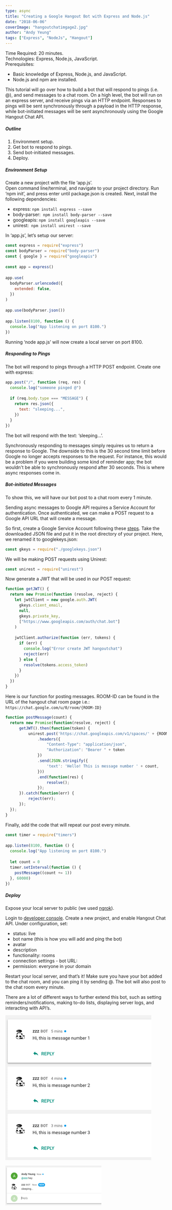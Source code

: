 ```yaml
---
type: async
title: "Creating a Google Hangout Bot with Express and Node.js"
date: "2018-06-06"
coverImage: "hangoutchatimgage2.jpg"
author: "Andy Yeung"
tags: ["Express", "NodeJs", "Hangout"]
---
```


Time Required: 20 minutes.  
Technologies: Express, Node.js, JavaScript.  
Prerequisites:

- Basic knowledge of Express, Node.js, and JavaScript.
- Node.js and npm are installed.

This tutorial will go over how to build a bot that will respond to pings (i.e. @<bot-name>), and send messages to a chat room. On a high level, the bot will run on an express server, and receive pings via an HTTP endpoint. Responses to pings will be sent synchronously through a payload in the HTTP response, while bot-initiated messages will be sent asynchronously using the Google Hangout Chat API.

##### **Outline**

1. Environment setup.
2. Get bot to respond to pings.
3. Send bot-initiated messages.
4. Deploy.

##### **Environment Setup**

Create a new project with the file ‘app.js’.  
Open command line/terminal, and navigate to your project directory. Run ‘npm init’, and press enter until package.json is created. Next, install the following dependencies:

- express: `npm install express --save`
- body-parser:  `npm install body-parser --save`
- googleapis: `npm install googleapis --save`
- unirest:  `npm install unirest --save`

In ‘app.js’, let’s setup our server:

```js
const express = require("express")
const bodyParser = require("body-parser")
const { google } = require("googleapis")

const app = express()

app.use(
  bodyParser.urlencoded({
    extended: false,
  })
)

app.use(bodyParser.json())

app.listen(8100, function () {
  console.log("App listening on port 8100.")
})
```

Running ‘node app.js’ will now create a local server on port 8100.

##### **Responding to Pings**

The bot will respond to pings through a HTTP POST endpoint. Create one with express:

```js
app.post("/", function (req, res) {
  console.log("someone pinged @")

  if (req.body.type === "MESSAGE") {
    return res.json({
      text: "sleeping...",
    })
  }
})
```

The bot will respond with the text: ‘sleeping…’.

Synchronously responding to messages simply requires us to return a response to Google. The downside to this is the 30 second time limit before Google no longer accepts responses to the request. For instance, this would be a problem if you were building some kind of reminder app; the bot wouldn't be able to synchronously respond after 30 seconds. This is where async responses come in.

##### **Bot-initiated Messages**

To show this, we will have our bot post to a chat room every 1 minute.

Sending async messages to Google API requires a Service Account for authentication. Once authenticated, we can make a POST request to a Google API URL that will create a message.

So first, create a Google Service Account following these [steps](https://developers.google.com/hangouts/chat/how-tos/service-accounts). Take the downloaded JSON file and put it in the root directory of your project. Here, we renamed it to googlekeys.json:

```js
const gkeys = require("./googlekeys.json")
```

We will be making POST requests using Unirest:

```js
const unirest = require("unirest")
```

Now generate a JWT that will be used in our POST request:

```js
function getJWT() {
  return new Promise(function (resolve, reject) {
    let jwtClient = new google.auth.JWT(
      gkeys.client_email,
      null,
      gkeys.private_key,
      ["https://www.googleapis.com/auth/chat.bot"]
    )

    jwtClient.authorize(function (err, tokens) {
      if (err) {
        console.log("Error create JWT hangoutchat")
        reject(err)
      } else {
        resolve(tokens.access_token)
      }
    })
  })
}
```

Here is our function for posting messages. ROOM-ID can be found in the URL of the hangout chat room page i.e.: `https://chat.google.com/u/0/room/{ROOM-ID}`

```js
function postMessage(count) {
  return new Promise(function(resolve, reject) {
      getJWT().then(function(token) {
          unirest.post('https://chat.googleapis.com/v1/spaces/' + {ROOM-ID} + '/messages')
              .headers({
                  "Content-Type": "application/json",
                  "Authorization": "Bearer " + token
              })
              .send(JSON.stringify({
                  'text': 'Hello! This is message number ' + count,
              }))
              .end(function(res) {
                  resolve();
              });
      }).catch(function(err) {
          reject(err);
      });
  });
}
```

Finally, add the code that will repeat our post every minute.

```js
const timer = require("timers")

app.listen(8100, function () {
  console.log("App listening on port 8100.")

  let count = 0
  timer.setInterval(function () {
    postMessage((count += 1))
  }, 60000)
})
```

##### **Deploy**

Expose your local server to public (we used [ngrok](https://ngrok.com/)).

Login to [developer console](https://console.developers.google.com). Create a new project, and enable Hangout Chat API. Under configuration, set:

- status: live
- bot name (this is how you will add and ping the bot)
- avatar
- description
- functionality: rooms
- connection settings - bot URL: <your ngrok HTTPS url>
- permission: everyone in your domain

Restart your local server, and that’s it! Make sure you have your bot added to the chat room, and you can ping it by sending @<bot-name>. The bot will also post to the chat room every minute.

There are a lot of different ways to further extend this bot, such as setting reminders/notifications, making to-do lists, displaying server logs, and interacting with API’s.

![](image2.png)

![](image1.png)
